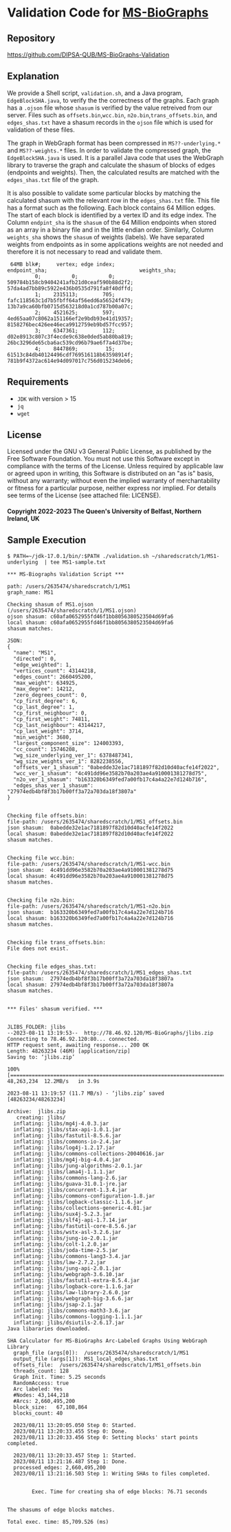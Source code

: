# Validation Code for [MS-BioGraphs](https://blogs.qub.ac.uk/dipsa/MS-BioGraphs)

## Repository

https://github.com/DIPSA-QUB/MS-BioGraphs-Validation

## Explanation

We provide a Shell script, `validation.sh`, and a Java program, `EdgeBlockSHA.java`, to verify the the correctness 
of the graphs. Each graph has a `.ojson` file whose `shasum` is verified by the 
value retreived from our server.
Files such as  `offsets.bin`,`wcc.bin`, `n2o.bin`,`trans_offsets.bin`, and `edges_shas.txt` 
have a shasum records in the `ojson` file which is used for validation of these files.

The graph in WebGraph format has been compressed in  `MS??-underlying.*` and `MS??-weights.*` 
files. In order to validate the compressed graph, the `EdgeBlockSHA.java` is used. 
It is  a parallel Java code that uses the WebGraph library
to traverse the graph and calculate the shasum of blocks of edges (endpoints and weights).
Then, the calculated results are matched with the `edges_shas.txt` file of the graph.

It is also possible to validate some particular blocks by matching
the calculated shasum with the relevant row in the `edges_shas.txt` file. This file has
a format such as the following. Each block contains 64 Million edges. 
The start of each block is identified by
a vertex ID and its edge index. The Column `endpint_sha` is the `shasum` of the 64 Million
endpoints when stored as an array in a binary file and in the little endian order. 
Similarly, Column `weights_sha` shows the `shasum` of weights (labels). 
We have separated weights from endpoints as in some applications
weights are not needed and therefore it is not necessary to read and validate them. 

```
 64MB blk#;     vertex; edge index;                             endpoint_sha;                              weights_sha;
         0;          0;          0; 509784b158cb9404241afb21d0ceaf590b88d2f2; 57da4ad7bb89c5922e436b0535d791fa8f40dffd;
         1;    2315113;        705; fafc118563c1d7b5fbff64af56edd6a56524f479; 13b7a9ca60bfb0715d563218d0a1cd787b00a07c;
         2;    4521625;        597; 4ed65aa07c8062a151166ef2e9bdb93e41d19357; 8158276bec426ee46eca9912759eb9bd57fcc957;
         3;    6347361;        112; d02e8913c807c3f4ecde9c638e0ded5ab80ba819; 26bc3296de65cba6ac539cd96b79ae6f7a4d37be;
         4;    8447869;         15; 61513c84db40124496cdf769516118b63598914f; 781b9f4372ac614e94d097017c756d015234deb6;
```


## Requirements
  - `JDK` with version > 15
  - `jq`
  - `wget`

## License
Licensed under the GNU v3 General Public License, as published by the Free Software Foundation. You must not use this Software except in compliance with the terms of the License. Unless required by applicable law or agreed upon in writing, this Software is distributed on an "as is" basis, without any warranty; without even the implied warranty of merchantability or fitness for a particular purpose, neither express nor implied. For details see terms of the License (see attached file: LICENSE). 

#### Copyright 2022-2023 The Queen's University of Belfast, Northern Ireland, UK

## Sample Execution
```
$ PATH=~/jdk-17.0.1/bin/:$PATH ./validation.sh ~/sharedscratch/1/MS1-underlying  | tee MS1-sample.txt

*** MS-Biographs Validation Script ***

path: /users/2635474/sharedscratch/1/MS1
graph_name: MS1

Checking shasum of MS1.ojson (/users/2635474/sharedscratch/1/MS1.ojson)
ojson shasum: c60afa0652955fd46f1bb8056380523504d69fa6
local shasum: c60afa0652955fd46f1bb8056380523504d69fa6
shasum matches.

JSON:
{
  "name": "MS1",
  "directed": 0,
  "edge_weighted": 1,
  "vertices_count": 43144218,
  "edges_count": 2660495200,
  "max_weight": 634925,
  "max_degree": 14212,
  "zero_degrees_count": 0,
  "cp_first_degree": 6,
  "cp_last_degree": 1,
  "cp_first_neighbour": 0,
  "cp_first_weight": 74811,
  "cp_last_neighbour": 43144217,
  "cp_last_weight": 3714,
  "min_weight": 3680,
  "largest_component_size": 124003393,
  "cc_count": 15746208,
  "wg_size_underlying_ver_1": 6378487341,
  "wg_size_weights_ver_1": 8282238556,
  "offsets_ver_1_shasum": "0abedde32e1ac7181897f82d10d40acfe14f2022",
  "wcc_ver_1_shasum": "4c491dd96e3582b70a203ae4a910001381278d75",
  "n2o_ver_1_shasum": "b163320b6349fed7a00fb17c4a4a22e7d124b716",
  "edges_shas_ver_1_shasum": "27974edb4bf8f3b17b00ff3a72a703da18f3807a"
}


Checking file offsets.bin:
file-path: /users/2635474/sharedscratch/1/MS1_offsets.bin
json shasum:  0abedde32e1ac7181897f82d10d40acfe14f2022
local shasum: 0abedde32e1ac7181897f82d10d40acfe14f2022
shasum matches.


Checking file wcc.bin:
file-path: /users/2635474/sharedscratch/1/MS1-wcc.bin
json shasum:  4c491dd96e3582b70a203ae4a910001381278d75
local shasum: 4c491dd96e3582b70a203ae4a910001381278d75
shasum matches.


Checking file n2o.bin:
file-path: /users/2635474/sharedscratch/1/MS1-n2o.bin
json shasum:  b163320b6349fed7a00fb17c4a4a22e7d124b716
local shasum: b163320b6349fed7a00fb17c4a4a22e7d124b716
shasum matches.


Checking file trans_offsets.bin:
File does not exist.


Checking file edges_shas.txt:
file-path: /users/2635474/sharedscratch/1/MS1_edges_shas.txt
json shasum:  27974edb4bf8f3b17b00ff3a72a703da18f3807a
local shasum: 27974edb4bf8f3b17b00ff3a72a703da18f3807a
shasum matches.


*** Files' shasum verified. ***


JLIBS_FOLDER: jlibs
--2023-08-11 13:19:53--  http://78.46.92.120/MS-BioGraphs/jlibs.zip
Connecting to 78.46.92.120:80... connected.
HTTP request sent, awaiting response... 200 OK
Length: 48263234 (46M) [application/zip]
Saving to: ‘jlibs.zip’

100%[=================================================================================================>] 48,263,234  12.2MB/s   in 3.9s   

2023-08-11 13:19:57 (11.7 MB/s) - ‘jlibs.zip’ saved [48263234/48263234]

Archive:  jlibs.zip
   creating: jlibs/
  inflating: jlibs/mg4j-4.0.3.jar    
  inflating: jlibs/stax-api-1.0.1.jar  
  inflating: jlibs/fastutil-8.5.6.jar  
  inflating: jlibs/commons-io-2.4.jar  
  inflating: jlibs/log4j-1.2.17.jar  
  inflating: jlibs/commons-collections-20040616.jar  
  inflating: jlibs/mg4j-big-4.0.4.jar  
  inflating: jlibs/jung-algorithms-2.0.1.jar  
  inflating: jlibs/lama4j-1.1.1.jar  
  inflating: jlibs/commons-lang-2.6.jar  
  inflating: jlibs/guava-31.0.1-jre.jar  
  inflating: jlibs/concurrent-1.3.4.jar  
  inflating: jlibs/commons-configuration-1.8.jar  
  inflating: jlibs/logback-classic-1.1.6.jar  
  inflating: jlibs/collections-generic-4.01.jar  
  inflating: jlibs/sux4j-5.2.3.jar   
  inflating: jlibs/slf4j-api-1.7.14.jar  
  inflating: jlibs/fastutil-core-8.5.6.jar  
  inflating: jlibs/wstx-asl-3.2.6.jar  
  inflating: jlibs/jung-io-2.0.1.jar  
  inflating: jlibs/colt-1.2.0.jar    
  inflating: jlibs/joda-time-2.5.jar  
  inflating: jlibs/commons-lang3-3.4.jar  
  inflating: jlibs/law-2.7.2.jar     
  inflating: jlibs/jung-api-2.0.1.jar  
  inflating: jlibs/webgraph-3.6.10.jar  
  inflating: jlibs/fastutil-extra-8.5.4.jar  
  inflating: jlibs/logback-core-1.1.6.jar  
  inflating: jlibs/law-library-2.6.0.jar  
  inflating: jlibs/webgraph-big-3.6.6.jar  
  inflating: jlibs/jsap-2.1.jar      
  inflating: jlibs/commons-math3-3.6.jar  
  inflating: jlibs/commons-logging-1.1.1.jar  
  inflating: jlibs/dsiutils-2.6.17.jar  
Java libararies downloaded.

SHA Calculator for MS-BioGraphs Arc-Labeled Graphs Using WebGraph Library
  graph_file (args[0]):  /users/2635474/sharedscratch/1/MS1
  output_file (args[1]): MS1_local_edges_shas.txt
  offsets_file:  /users/2635474/sharedscratch/1/MS1_offsets.bin
  threads_count: 128
  Graph Init. Time: 5.25 seconds
  RandomAccess: true
  Arc labeled: Yes
  #Nodes: 43,144,218
  #Arcs: 2,660,495,200
  block_size:   67,108,864
  blocks_count: 40

  2023/08/11 13:20:05.050 Step 0: Started.
  2023/08/11 13:20:33.455 Step 0: Done.
  2023/08/11 13:20:33.456 Step 0: Setting blocks' start points completed.

  2023/08/11 13:20:33.457 Step 1: Started.
  2023/08/11 13:21:16.487 Step 1: Done.
  processed_edges: 2,660,495,200
  2023/08/11 13:21:16.503 Step 1: Writing SHAs to files completed.


        Exec. Time for creating sha of edge blocks: 76.71 seconds


The shasums of edge blocks matches.

Total exec. time: 85,709.526 (ms)
```


